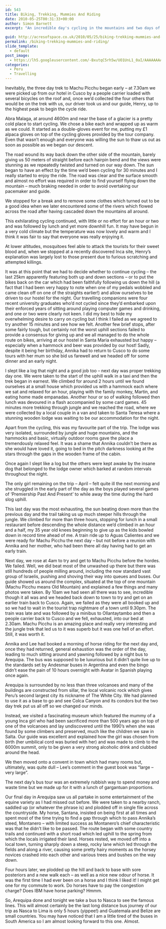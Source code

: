 ```yaml
---
id: 543
title: Biking, Trekking, Mummies And Riding
date: 2010-05-25T00:31:33+00:00
author: Simon Barnett
excerpt: "An incredible day's cycling in the mountains and two days of trekking leads us to Machu Picchu. Then it's off to Arequipa where we visit a convent and try out horse riding for the first time."

guid: http://acresofspace.co.uk/2010/05/25/biking-trekking-mummies-and-riding/
permalink: /biking-trekking-mummies-and-riding/
slide_template:
  - default
post_image:
  - https://lh5.googleusercontent.com/-BxutqC5rh5w/UO1UnL1_0aI/AAAAAAAAAHk/KWkTgCWuVSk/s640/DSC_0133.jpg
categories:
  - Peru
  - Travelling
---
```

Inevitably, the three day trek to Machu Picchu began early &#8211; at 7.30am we were picked up from our hotel in Cusco by a people carrier loaded with several bicycles on the roof and, once we&#8217;d collected the four others that would be on the trek with us, our driver took us and our guide, Henry, up to the highest peak to begin the cycle ride.

Abra Malaga, at around 4600m and near the base of a glacier is a pretty cold place to start cycling. We chose a bike each and wrapped up as warm as we could. It started as a double-gloves event for me, putting my £1 alpaca gloves on top of the cycling gloves provided by the tour company. Even that wasn&#8217;t enough and everyone was willing the sun to thaw us out as soon as possible as we began our descent.

The road wound its way back down the other side of the mountain, barely giving us 50 meters of straight before each hairpin bend and the views were stunning as we repeatedly twisted and turned on our way down. The sun began to have an effect by the time we&#8217;d been cycling for 30 minutes and I really started to enjoy the ride. The road was clear and the surface smooth and almost no effort was required in order to find yourself flying down the mountain &#8211; much braking needed in order to avoid overtaking our pacemaker and guide.

We stopped for a break and to remove some clothes which turned out to be a good idea when we later encountered some of the rivers which flowed across the road after having cascaded down the mountains all around.

This exhilarating cycling continued, with little or no effort for an hour or two and was followed by lunch and yet more downhill fun. It may have begun in a very cold climate but the temperature was now lovely and warm and I think it was fair to say that everyone was really enjoying it.

At lower altitudes, mosquitoes feel able to attack the tourists for their sweet blood and, when we stopped at a recently discovered Inca site, Henry&#8217;s explanation was largely lost to those present due to furious scratching and attempted killings.

It was at this point that we had to decide whether to continue cycling &#8211; the last 25km apparently featuring both up and down sections &#8211; or to put the bikes back on the car which had been faithfully following us down the hill (a fact that I had been very happy to note when one of my pedals wobbled and came clean off on one of the straights earlier!) and allow ourselves to be driven to our hostel for the night. Our travelling companions were four recent university graduates who&#8217;d not cycled since they&#8217;d embarked upon their enforced years of sitting around playing computer games and drinking, and one or two were clearly not keen. I did my best to hide my overwhelming desire to carry on cycling but I think I failed as we agreed to try another 15 minutes and see how we felt. Another few brief stops, after some fairly tough, but certainly not the worst uphill sections failed to provide a consensus for giving up and we all managed to do the whole route on bikes, arriving at our hostel in Santa Maria exhausted but happy &#8211; especially when a hammock and beer was provided by our host! Sadly, despite it being her birthday, Annika had to return to Cusco to do some tours with her mum so she bid us farewell and we headed off for some dinner and an early night.

I slept like a log that night and a good job too &#8211; next day was proper trekking day one. We were taken to the start of the uphill walk in a taxi and then the trek began in earnest. We climbed for around 2 hours until we found ourselves at a small house which provided us with a hammock each where we sat and relaxed for an hour, playing with the family monkey, Martin, and eating home made empanadas. Another hour or so of walking followed then lunch was devoured in a flash accompanied by some card games. 45 minutes more trekking through jungle and we reached the road, where we were collected by a local couple in a van and taken to Santa Teresa where a stunning wooden lodge was waiting to be our accommodation for the night.

Apart from the cycling, this was my favourite part of the trip. The lodge was very isolated, surrounded by jungle and huge mountains, and the hammocks and basic, virtually outdoor rooms gave the place a tremendously relaxed feel. It was a shame that Annika couldn&#8217;t be there as she would have loved it, going to bed in the pitch darkness looking at the stars through the gaps in the wooden frame of the cabin.

Once again I slept like a log but the others were kept awake by the insane dog that belonged to the lodge owner which barked at random intervals throughout the night.

The only girl remaining on the trip &#8211; April &#8211; felt quite ill the next morning and she struggled in the early part of the day as the boys played several games of &#8216;Premiership Past And Present&#8217; to while away the time during the hard slog uphill.

This last day was the most exhausting, the sun beating down more than the previous day and the trail taking us up much steeper hills through the jungle. We climbed for more than three hours, stopping for lunch in a small restaurant before descending the whole distance we&#8217;d climbed in an hour and a half, my 35 year old knees beginning to give up as the kids bowled down in record time ahead of me. A train ride up to Aguas Calientes and we were ready for Machu Picchu the next day &#8211; but not before a reunion with Annika and her mother, who had been there all day having had to get an early train.

Next day, we rose at 4am to try and get to Machu Picchu before the hordes. We failed. Well, we did beat most of the unwashed up there but there was still hundreds of people milling around, including the now standard vast group of Israelis, pushing and shoving their way into queues and buses. Our guide showed us around the complex, situated at the top of one mountain (Machu Picchu means Old Mountain) and explained a few things and many photos were taken. By 10am we had seen all there was to see, incredible though it all was and we headed back down to town to try and get on an earlier train back to Cusco. Again, we failed as they were all booked up and so we had to wait in the tourist trap nightmare of a town until 9.30pm. The train was late and was followed by a minibus to Ollantaytambo and then a people carrier back to Cusco and we fell, exhausted, into our bed at 2.30am. Machu Picchu is an amazing place and really very interesting and the jungle trek that led us to it was superb but it was one hell of an effort. Still, it was worth it.

Annika and Lee had booked a morning of horse riding for the next day and, once they had returned, general exhaustion was the order of the day, leading to much sitting around and yawning followed by a night bus to Arequipa. The bus was supposed to be luxurious but it didn&#8217;t quite live up to the standards set by Andesmar buses in Argentina and even the bingo didn&#8217;t ease the pain of 10 hours overnight with Avatar in Spanish playing once again.

Arequipa is surrounded by no less than three volcanoes and many of the buildings are constructed from sillar, the local volcanic rock which gives Peru&#8217;s second largest city its nickname of The White City. We had planned to use it as a base to go and see Colca Canyon and its condors but the two day trek put us all off so we changed our minds.

Instead, we visited a fascinating museum which featured the mummy of a young Inca girl who had been sacrificed more than 500 years ago on top of one of the volcanoes and lay undiscovered until the 1990&#8217;s when she was found by some climbers and preserved, much like the children we saw in Salta. Our guide was excellent and explained how the girl was chosen from birth (her umbilical cord was buried with her) and was made to climb to the 6000m summit, only to be given a very strong alcoholic drink and clubbed around the head.

We then moved onto a convent in town which had many rooms but, ultimately, was quite dull &#8211; Lee&#8217;s comment in the guest book was &#8220;large &#8211; very large&#8221;.

The next day&#8217;s bus tour was an extremely rubbish way to spend money and waste time but we made up for it with a lunch of gargantuan proportions.

Our final day in Arequipa saw us all partake in some entertainment of the equine variety as I had missed out before. We were taken to a nearby ranch, saddled up (or whatever the phrase is) and plodded off in single file across the countryside. My horse, Santana, insisted on being first at all times and spent most of the time trying to find a gap through which to pass Annika&#8217;s steed, Montanero &#8211; with limited success as Montanero&#8217;s chief characteristic was that he didn&#8217;t like to be passed. The route began with some country trails and continued with a short road which led uphill to the spring from which the locals irrigated their land. Horses rested, we moved off into a local town, turning sharply down a steep, rocky lane which led through the fields and along a river, causing some pretty hairy moments as the horsey novices crashed into each other and various trees and bushes on the way down.

Four hours later, we plodded up the hill and back to base with sore posteriors and a new walk each &#8211; as well as a nice new odour of horse. It was the first time I had ever been on a horse and I think I liked it! I might get one for my commute to work. Do horses have to pay the congestion charge? Does IBM have horse parking? Hmmm.

So, Arequipa done and tonight we take a bus to Nasca to see the famous lines. This will almost certainly be the last long distance bus journey of our trip as Nasca to Lima is only 5 hours (yippee!) and Guatemala and Belize are small countries. You may have noticed that I am a little tired of the buses in South America so I am almost looking forward to this one. Almost.
